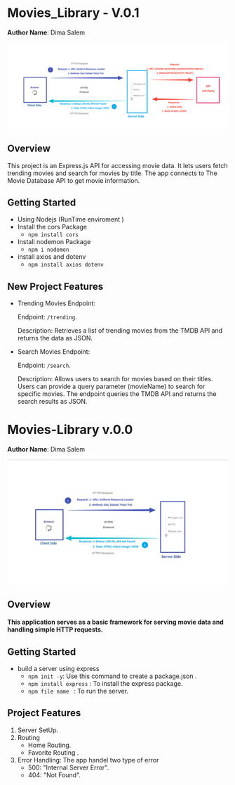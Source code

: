 # Movies_Library - V.0.1 
  **Author Name**: Dima Salem
  
![wrrc](./imgs/wrrc2.jpg)
## Overview 
This project is an Express.js API for accessing movie data. It lets users fetch trending movies and search for movies by title. The app connects to The Movie Database API to get movie information.

## Getting Started
- Using Nodejs (RunTime enviroment )
- Install the cors Package
   - `npm install cors`
- Install nodemon Package 
   - `npm i nodemon`
- install axios and dotenv
    - `npm install axios dotenv`
## New Project Features   
- Trending Movies Endpoint:

    Endpoint: `/trending`.

    Description: Retrieves a list of trending movies from the TMDB API and returns the data as JSON.
- Search Movies Endpoint:

     Endpoint: `/search`. 

    Description: Allows users to search for movies based on their titles. Users can provide a query parameter (movieName) to search for specific movies. The endpoint queries the TMDB API and returns the search results as JSON.

# Movies-Library v.0.0
**Author Name**: Dima Salem

![WRRC](./imgs/wrrc.jpg)

## Overview
#### This application serves as a basic framework for serving movie data and handling simple HTTP requests.

## Getting Started
- build a server using express
   - `npm init -y`: Use this command to create a package.json .
   - `npm install express` : To install the express package.
   - `npm file name ` : To run the server.

## Project Features
1. Server SetUp.
2. Routing 
    - Home Routing. 
    - Favorite Routing .
3. Error Handling: The app handel two type of error 
    - 500: "Internal Server Error".
    - 404: "Not Found".



